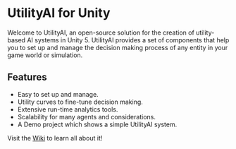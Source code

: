 # UtilityAI for Unity
Welcome to UtilityAI, an open-source solution for the creation of utility-based AI systems in Unity 5. UtilityAI provides a set of components that help you to set up and manage the decision making process of any entity in your game world or simulation.

## Features
* Easy to set up and manage. 
* Utility curves to fine-tune decision making.
* Extensive run-time analytics tools.
* Scalability for many agents and considerations.
* A Demo project which shows a simple UtilityAI system.

Visit the [Wiki](https://github.com/Bartvanderkruys/UtilityAI/wiki) to learn all about it!
